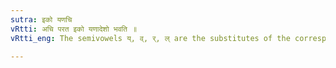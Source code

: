 ```yaml
---
sutra: इको यणचि
vRtti: अचि परत इको यणादेशो भवति ॥
vRtti_eng: The semivowels य्, व्, र्, ल् are the substitutes of the corresponding vowels इ, उ, ऋ and लृ (long and short), when followed by a vowel.

---
```


